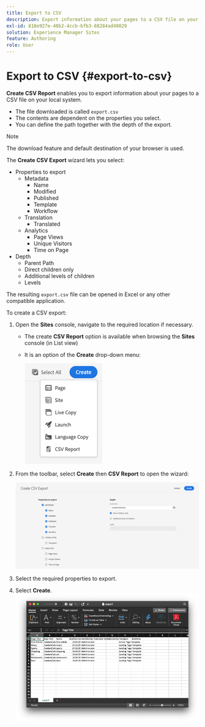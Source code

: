 ```yaml
---
title: Export to CSV
description: Export information about your pages to a CSV file on your local system
exl-id: 818e927e-40b2-4ccb-bfb3-88284ad49829
solution: Experience Manager Sites
feature: Authoring
role: User
---
```

# Export to CSV {#export-to-csv}

**Create CSV Report** enables you to export information about your pages to a CSV file on your local system.

* The file downloaded is called `export.csv`
* The contents are dependent on the properties you select.
* You can define the path together with the depth of the export.

>[!NOTE]
>
>The download feature and default destination of your browser is used.

The **Create CSV Export** wizard lets you select:

* Properties to export
  * Metadata
    * Name
    * Modified
    * Published
    * Template
    * Workflow
  * Translation
    * Translated
  * Analytics
    * Page Views
    * Unique Visitors
    * Time on Page
* Depth
  * Parent Path
  * Direct children only
  * Additional levels of children
  * Levels

The resulting `export.csv` file can be opened in Excel or any other compatible application.

To create a CSV export:

1. Open the **Sites** console, navigate to the required location if necessary.
   * The create **CSV Report** option is available when browsing the **Sites** console (in List view)
   * It is an option of the **Create** drop-down menu:

     ![Create CSV option](/help/sites-cloud/authoring/assets/csv-create.png)

1. From the toolbar, select **Create** then **CSV Report** to open the wizard:

   ![CSV export options](/help/sites-cloud/authoring/assets/csv-options.png)

1. Select the required properties to export.
1. Select **Create**.
   ![Resulting CSV export in Excel](/help/sites-cloud/authoring/assets/csv-example.png)
